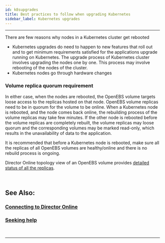 ```yaml
---
id: k8supgrades
title: Best practices to follow when upgrading Kubernetes
sidebar_label: Kubernetes upgrades
---
```

------

There are few reasons why nodes in a Kubernetes cluster get  rebooted

- Kubernetes upgrades do need to happen to new features that roll out and to get minimum requirements satisfied for the applications upgrade running on Kubernetes. The upgrade process of Kubernetes cluster involves upgrading the nodes one by one. This process may involve rebooting of the nodes of the cluster.
- Kubernetes nodes go through hardware changes



### Volume replica quorum requirement

In either case, when the nodes are rebooted, the OpenEBS volume targets loose access to the replicas hosted on that node. OpenEBS volume replicas need to be in quorum for the volume to be online. When a Kubernetes node is rebooted, and the node comes back online, the rebuilding process of the volume replicas may take few minutes. If the other node is rebooted before the volume replicas are completely rebuilt, the volume replicas may loose quorum and the corresponding volumes may be marked read-only, which results in the unavailability of data to the application.



It is recommended that before a Kubernetes node is rebooted, make sure all the replicas of all OpenEBS volumes are healthy/online and there is no rebuild process is ongoing.

Director Online topology view of an OpenEBS volume provides [detailed status of all the replicas](/v140/docs/next/directoronline.html#cstor-custom-resources-view). 



<br>

## See Also:

### [Connecting to Director Online](/v140/docs/next/directoronline.html)

### [Seeking help](/v140/docs/next/support.html)

<br>

<hr>

<br>


